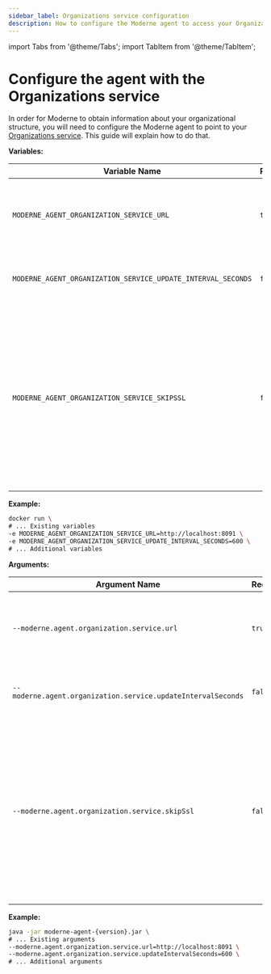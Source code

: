 ```yaml
---
sidebar_label: Organizations service configuration
description: How to configure the Moderne agent to access your Organizations service.
---
```


import Tabs from '@theme/Tabs';
import TabItem from '@theme/TabItem';

# Configure the agent with the Organizations service

In order for Moderne to obtain information about your organizational structure, you will need to configure the Moderne agent to point to your [Organizations service](../organizations-service.md). This guide will explain how to do that.

<Tabs groupId="agent-type">
<TabItem value="oci-container" label="OCI Container">

**Variables:**

| Variable Name                                                | Required | Default | Description                                                                                                                                                                          |
|--------------------------------------------------------------|----------|---------|--------------------------------------------------------------------------------------------------------------------------------------------------------------------------------------|
| `MODERNE_AGENT_ORGANIZATION_SERVICE_URL`                     | `true`   |         | The URL of your GraphQL service that provides organization information.                                                                                                              |
| `MODERNE_AGENT_ORGANIZATION_SERVICE_UPDATE_INTERVAL_SECONDS` | `false`  | `600`   | Specifies how often to request your organization information.                                                                                                                        |
| `MODERNE_AGENT_ORGANIZATION_SERVICE_SKIPSSL`                 | `false`  | `false` | Specifies whether or not to skip SSL validation for HTTP connections to this Organization service instance. This must be set to `true` if you use a self-signed SSL/TLS certificate. |

**Example:**

```bash
docker run \
# ... Existing variables
-e MODERNE_AGENT_ORGANIZATION_SERVICE_URL=http://localhost:8091 \
-e MODERNE_AGENT_ORGANIZATION_SERVICE_UPDATE_INTERVAL_SECONDS=600 \
# ... Additional variables
```
</TabItem>

<TabItem value="executable-jar" label="Executable JAR">

**Arguments:**

| Argument Name                                                | Required | Default | Description                                                                                                                                                                          |
|--------------------------------------------------------------|----------|---------|--------------------------------------------------------------------------------------------------------------------------------------------------------------------------------------|
| `--moderne.agent.organization.service.url`                   | `true`   |         | The URL of your GraphQL service that provides organization information.                                                                                                              |
| `--moderne.agent.organization.service.updateIntervalSeconds` | `false`  | `600`   | Specifies how often to request your organization information.                                                                                                                        |
| `--moderne.agent.organization.service.skipSsl`               | `false`  | `false` | Specifies whether or not to skip SSL validation for HTTP connections to this Organization service instance. This must be set to `true` if you use a self-signed SSL/TLS certificate. |

**Example:**

```bash
java -jar moderne-agent-{version}.jar \
# ... Existing arguments
--moderne.agent.organization.service.url=http://localhost:8091 \
--moderne.agent.organization.service.updateIntervalSeconds=600 \
# ... Additional arguments
```
</TabItem>
</Tabs>
